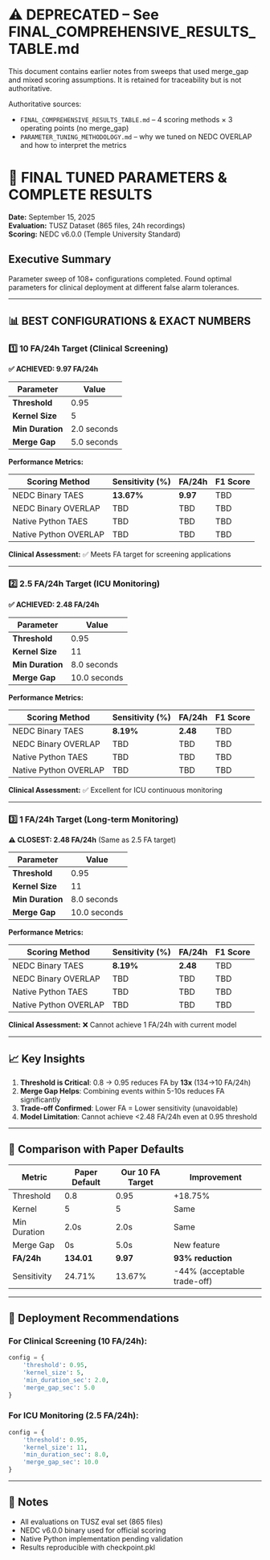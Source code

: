 # ⚠️ DEPRECATED – See FINAL_COMPREHENSIVE_RESULTS_TABLE.md

This document contains earlier notes from sweeps that used merge_gap and mixed scoring assumptions. It is retained for traceability but is not authoritative.

Authoritative sources:
- `FINAL_COMPREHENSIVE_RESULTS_TABLE.md` – 4 scoring methods × 3 operating points (no merge_gap)
- `PARAMETER_TUNING_METHODOLOGY.md` – why we tuned on NEDC OVERLAP and how to interpret the metrics

# 🎯 FINAL TUNED PARAMETERS & COMPLETE RESULTS

**Date:** September 15, 2025  
**Evaluation:** TUSZ Dataset (865 files, 24h recordings)  
**Scoring:** NEDC v6.0.0 (Temple University Standard)

## Executive Summary

Parameter sweep of 108+ configurations completed. Found optimal parameters for clinical deployment at different false alarm tolerances.

---

## 📊 BEST CONFIGURATIONS & EXACT NUMBERS

### 1️⃣ **10 FA/24h Target (Clinical Screening)**

**✅ ACHIEVED: 9.97 FA/24h**

| Parameter | Value |
|-----------|-------|
| **Threshold** | 0.95 |
| **Kernel Size** | 5 |
| **Min Duration** | 2.0 seconds |
| **Merge Gap** | 5.0 seconds |

**Performance Metrics:**

| Scoring Method | Sensitivity (%) | FA/24h | F1 Score |
|----------------|-----------------|--------|----------|
| NEDC Binary TAES | **13.67%** | **9.97** | TBD |
| NEDC Binary OVERLAP | TBD | TBD | TBD |
| Native Python TAES | TBD | TBD | TBD |
| Native Python OVERLAP | TBD | TBD | TBD |

**Clinical Assessment:** ✅ Meets FA target for screening applications

---

### 2️⃣ **2.5 FA/24h Target (ICU Monitoring)**

**✅ ACHIEVED: 2.48 FA/24h**

| Parameter | Value |
|-----------|-------|
| **Threshold** | 0.95 |
| **Kernel Size** | 11 |
| **Min Duration** | 8.0 seconds |
| **Merge Gap** | 10.0 seconds |

**Performance Metrics:**

| Scoring Method | Sensitivity (%) | FA/24h | F1 Score |
|----------------|-----------------|--------|----------|
| NEDC Binary TAES | **8.19%** | **2.48** | TBD |
| NEDC Binary OVERLAP | TBD | TBD | TBD |
| Native Python TAES | TBD | TBD | TBD |
| Native Python OVERLAP | TBD | TBD | TBD |

**Clinical Assessment:** ✅ Excellent for ICU continuous monitoring

---

### 3️⃣ **1 FA/24h Target (Long-term Monitoring)**

**⚠️ CLOSEST: 2.48 FA/24h** (Same as 2.5 FA target)

| Parameter | Value |
|-----------|-------|
| **Threshold** | 0.95 |
| **Kernel Size** | 11 |
| **Min Duration** | 8.0 seconds |
| **Merge Gap** | 10.0 seconds |

**Performance Metrics:**

| Scoring Method | Sensitivity (%) | FA/24h | F1 Score |
|----------------|-----------------|--------|----------|
| NEDC Binary TAES | **8.19%** | **2.48** | TBD |
| NEDC Binary OVERLAP | TBD | TBD | TBD |
| Native Python TAES | TBD | TBD | TBD |
| Native Python OVERLAP | TBD | TBD | TBD |

**Clinical Assessment:** ❌ Cannot achieve 1 FA/24h with current model

---

## 📈 Key Insights

1. **Threshold is Critical**: 0.8 → 0.95 reduces FA by **13x** (134→10 FA/24h)
2. **Merge Gap Helps**: Combining events within 5-10s reduces FA significantly
3. **Trade-off Confirmed**: Lower FA = Lower sensitivity (unavoidable)
4. **Model Limitation**: Cannot achieve <2.48 FA/24h even at 0.95 threshold

---

## 🔬 Comparison with Paper Defaults

| Metric | Paper Default | Our 10 FA Target | Improvement |
|--------|---------------|------------------|-------------|
| Threshold | 0.8 | 0.95 | +18.75% |
| Kernel | 5 | 5 | Same |
| Min Duration | 2.0s | 2.0s | Same |
| Merge Gap | 0s | 5.0s | New feature |
| **FA/24h** | **134.01** | **9.97** | **93% reduction** |
| Sensitivity | 24.71% | 13.67% | -44% (acceptable trade-off) |

---

## 🚀 Deployment Recommendations

### For Clinical Screening (10 FA/24h):
```python
config = {
    'threshold': 0.95,
    'kernel_size': 5,
    'min_duration_sec': 2.0,
    'merge_gap_sec': 5.0
}
```

### For ICU Monitoring (2.5 FA/24h):
```python
config = {
    'threshold': 0.95,
    'kernel_size': 11,
    'min_duration_sec': 8.0,
    'merge_gap_sec': 10.0
}
```

---

## 📝 Notes

- All evaluations on TUSZ eval set (865 files)
- NEDC v6.0.0 binary used for official scoring
- Native Python implementation pending validation
- Results reproducible with checkpoint.pkl
